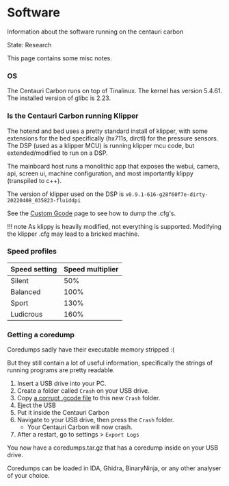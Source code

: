 # Software

Information about the software running on the centauri carbon

State: Research

This page contains some misc notes.

### OS

The Centauri Carbon runs on top of Tinalinux. The kernel has version 5.4.61. The installed version of glibc is 2.23.

### Is the Centauri Carbon running Klipper

The hotend and bed uses a pretty standard install of klipper, with some extensions for the bed specifically (hx711s, dirctl) for the pressure sensors. The DSP (used as a klipper MCU) is running klipper mcu code, but extended/modified to run on a DSP. 

The mainboard host runs a monolithic app that exposes the webui, camera, api, screen ui, machine configuration, and most importantly klippy (transpiled to c++). 

The version of klipper used on the DSP is `v0.9.1-616-g28f60f7e-dirty-20220408_035823-fluiddpi`

See the [Custom Gcode](custom-gcode.md) page to see how to dump the .cfg's.

!!! note
    As klippy is heavily modified, not everything is supported. Modifying the klipper .cfg may lead to a bricked machine.

### Speed profiles

Speed setting | Speed multiplier
---|---
Silent|50%
Balanced|100%
Sport|130%
Ludicrous|160%

### Getting a coredump

Coredumps sadly have their executable memory stripped :(

But they still contain a lot of useful information, specifically the strings of running programs are pretty readable.

1. Insert a USB drive into your PC.
1. Create a folder called `Crash` on your USB drive.
1. Copy [a corrupt .gcode file](../assets/ECC_0.4_dust%20cover%20lr_PLA0.2_2h52m.gcode) to this new `Crash` folder.
1. Eject the USB
1. Put it inside the Centauri Carbon
1. Navigate to your USB drive, then press the `Crash` folder.
    - Your Centauri Carbon will now crash.
1. After a restart, go to settings > `Export Logs`

You now have a coredumps.tar.gz that has a coredump inside on your USB drive.

Coredumps can be loaded in IDA, Ghidra, BinaryNinja, or any other analyser of your choice.